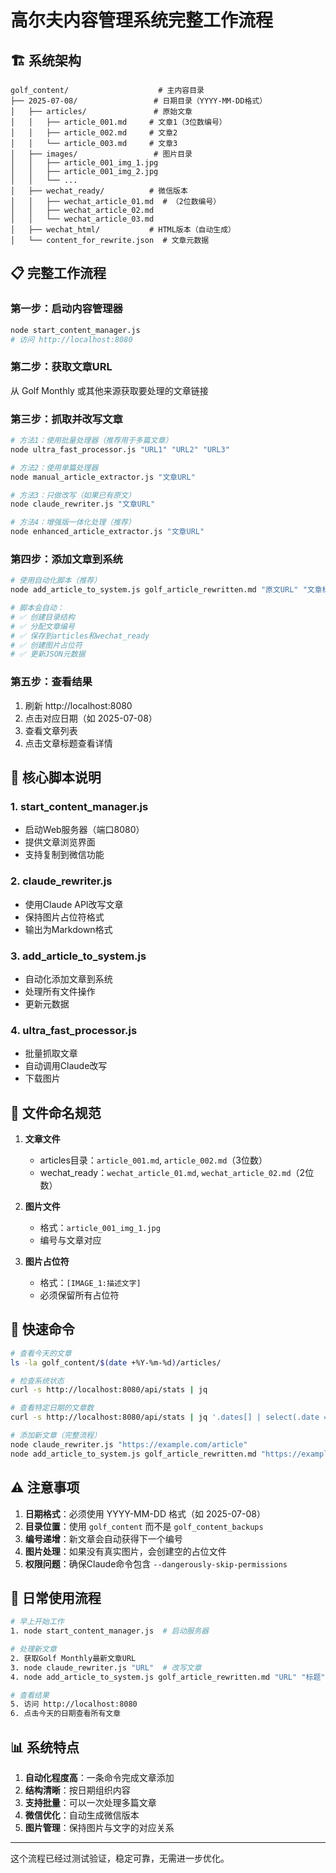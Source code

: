 # 高尔夫内容管理系统完整工作流程

## 🏗️ 系统架构

```
golf_content/                    # 主内容目录
├── 2025-07-08/                 # 日期目录（YYYY-MM-DD格式）
│   ├── articles/               # 原始文章
│   │   ├── article_001.md     # 文章1（3位数编号）
│   │   ├── article_002.md     # 文章2
│   │   └── article_003.md     # 文章3
│   ├── images/                 # 图片目录
│   │   ├── article_001_img_1.jpg
│   │   ├── article_001_img_2.jpg
│   │   └── ...
│   ├── wechat_ready/          # 微信版本
│   │   ├── wechat_article_01.md  # （2位数编号）
│   │   ├── wechat_article_02.md
│   │   └── wechat_article_03.md
│   ├── wechat_html/           # HTML版本（自动生成）
│   └── content_for_rewrite.json  # 文章元数据
```

## 📋 完整工作流程

### 第一步：启动内容管理器
```bash
node start_content_manager.js
# 访问 http://localhost:8080
```

### 第二步：获取文章URL
从 Golf Monthly 或其他来源获取要处理的文章链接

### 第三步：抓取并改写文章
```bash
# 方法1：使用批量处理器（推荐用于多篇文章）
node ultra_fast_processor.js "URL1" "URL2" "URL3"

# 方法2：使用单篇处理器
node manual_article_extractor.js "文章URL"

# 方法3：只做改写（如果已有原文）
node claude_rewriter.js "文章URL"

# 方法4：增强版一体化处理（推荐）
node enhanced_article_extractor.js "文章URL"
```

### 第四步：添加文章到系统
```bash
# 使用自动化脚本（推荐）
node add_article_to_system.js golf_article_rewritten.md "原文URL" "文章标题"

# 脚本会自动：
# ✅ 创建目录结构
# ✅ 分配文章编号
# ✅ 保存到articles和wechat_ready
# ✅ 创建图片占位符
# ✅ 更新JSON元数据
```

### 第五步：查看结果
1. 刷新 http://localhost:8080
2. 点击对应日期（如 2025-07-08）
3. 查看文章列表
4. 点击文章标题查看详情

## 🔧 核心脚本说明

### 1. **start_content_manager.js**
- 启动Web服务器（端口8080）
- 提供文章浏览界面
- 支持复制到微信功能

### 2. **claude_rewriter.js**
- 使用Claude API改写文章
- 保持图片占位符格式
- 输出为Markdown格式

### 3. **add_article_to_system.js**
- 自动化添加文章到系统
- 处理所有文件操作
- 更新元数据

### 4. **ultra_fast_processor.js**
- 批量抓取文章
- 自动调用Claude改写
- 下载图片

## 📝 文件命名规范

1. **文章文件**
   - articles目录：`article_001.md`, `article_002.md`（3位数）
   - wechat_ready：`wechat_article_01.md`, `wechat_article_02.md`（2位数）

2. **图片文件**
   - 格式：`article_001_img_1.jpg`
   - 编号与文章对应

3. **图片占位符**
   - 格式：`[IMAGE_1:描述文字]`
   - 必须保留所有占位符

## 🚀 快速命令

```bash
# 查看今天的文章
ls -la golf_content/$(date +%Y-%m-%d)/articles/

# 检查系统状态
curl -s http://localhost:8080/api/stats | jq

# 查看特定日期的文章数
curl -s http://localhost:8080/api/stats | jq '.dates[] | select(.date == "2025-07-08")'

# 添加新文章（完整流程）
node claude_rewriter.js "https://example.com/article"
node add_article_to_system.js golf_article_rewritten.md "https://example.com/article" "文章标题"
```

## ⚠️ 注意事项

1. **日期格式**：必须使用 YYYY-MM-DD 格式（如 2025-07-08）
2. **目录位置**：使用 `golf_content` 而不是 `golf_content_backups`
3. **编号递增**：新文章会自动获得下一个编号
4. **图片处理**：如果没有真实图片，会创建空的占位文件
5. **权限问题**：确保Claude命令包含 `--dangerously-skip-permissions`

## 🔄 日常使用流程

```bash
# 早上开始工作
1. node start_content_manager.js  # 启动服务器

# 处理新文章
2. 获取Golf Monthly最新文章URL
3. node claude_rewriter.js "URL"  # 改写文章
4. node add_article_to_system.js golf_article_rewritten.md "URL" "标题"

# 查看结果
5. 访问 http://localhost:8080
6. 点击今天的日期查看所有文章
```

## 📊 系统特点

1. **自动化程度高**：一条命令完成文章添加
2. **结构清晰**：按日期组织内容
3. **支持批量**：可以一次处理多篇文章
4. **微信优化**：自动生成微信版本
5. **图片管理**：保持图片与文字的对应关系

---

这个流程已经过测试验证，稳定可靠，无需进一步优化。